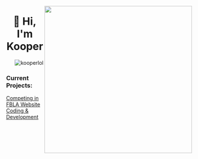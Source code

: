 
[<img align="right" width="400" src="https://github-readme-stats.vercel.app/api?username=kooperlol&show_icons=true"/>](https://github.com/kooperlol/)
<h1 align="center">👋 Hi, I'm Kooper</h1>

<p align="right"> <img src="https://komarev.com/ghpvc/?username=kooperlol&label=Profile%20views&color=0e75b6&style=flat-square" alt="kooperlol" /> </p>

<h3 align="left">Current Projects:</h3>

<p align="left">
  <a href="https://github.com/Kooperlol/nexadb">Competing in FBLA Website Coding & Development</a>
</p>
